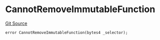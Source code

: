 # CannotRemoveImmutableFunction
[Git Source](https://github.com/thrackle-io/rules-protocol/blob/4f7789968960e18493ff0b85b09856f12969daac/src/diamond/core/DiamondCut/DiamondCutLib.sol)


```solidity
error CannotRemoveImmutableFunction(bytes4 _selector);
```

